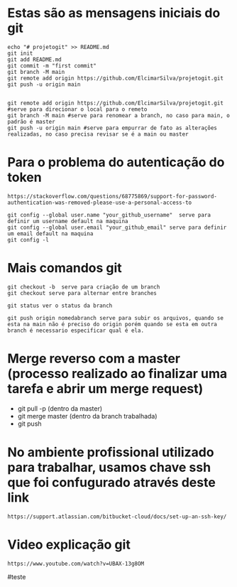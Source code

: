 
# Estas são as mensagens iniciais do git

    echo "# projetogit" >> README.md
    git init
    git add README.md
    git commit -m "first commit"
    git branch -M main
    git remote add origin https://github.com/ElcimarSilva/projetogit.git
    git push -u origin main


    git remote add origin https://github.com/ElcimarSilva/projetogit.git  #serve para direcionar o local para o remeto
    git branch -M main #serve para renomear a branch, no caso para main, o padrão é master
    git push -u origin main #serve para empurrar de fato as alterações realizadas, no caso precisa revisar se é a main ou master


# Para o problema do autenticação do token
    https://stackoverflow.com/questions/68775869/support-for-password-authentication-was-removed-please-use-a-personal-access-to

    git config --global user.name "your_github_username"  serve para definir um username default na maquina
    git config --global user.email "your_github_email" serve para definir um email default na maquina
    git config -l 

#  Mais comandos git
    git checkout -b  serve para criação de um branch
    git checkout serve para alternar entre branches

    git status ver o status da branch

    git push origin nomedabranch serve para subir os arquivos, quando se esta na main não é preciso do origin porém quando se esta em outra branch é necessario especificar qual é ela.

# Merge reverso com a master (processo realizado ao finalizar uma tarefa e abrir um merge request)
- git pull -p (dentro da master)
- git merge master (dentro da branch trabalhada)
- git push

# No ambiente profissional utilizado para trabalhar, usamos chave ssh que foi confugurado através deste link 
    https://support.atlassian.com/bitbucket-cloud/docs/set-up-an-ssh-key/

# Video explicação git 
    https://www.youtube.com/watch?v=UBAX-13g8OM
#teste